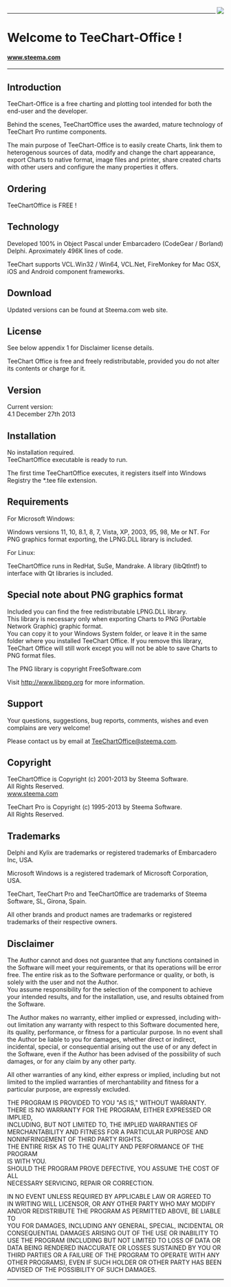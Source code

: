 <a href="https://www.steema.com/product/vcl">
<img align="right" src="https://www.steema.com/img/logos/teechart_vcl.png">
</a>

*********************************

 Welcome to TeeChart-Office !
 ============================
#### www.steema.com

*********************************


Introduction
-------------

TeeChart-Office is a free charting and plotting tool intended for both the end-user and the developer.

Behind the scenes, TeeChartOffice uses the awarded, mature technology of TeeChart Pro runtime components.

The main purpose of TeeChart-Office is to easily create Charts, link them to heterogenous sources of data, modify and change the chart appearance, export Charts to native format, image files and printer, share created charts with other users and configure the many properties it offers.


Ordering
---------

TeeChartOffice is FREE !


Technology
-----------

Developed 100% in Object Pascal under Embarcadero (CodeGear / Borland) Delphi. Aproximately 496K lines of code.

TeeChart supports VCL.Win32 / Win64, VCL.Net, FireMonkey for Mac OSX, iOS and Android component frameworks.

Download
---------

Updated versions can be found at Steema.com web site.

License
---------------

See below appendix 1 for Disclaimer license details.

TeeChart Office is free and freely redistributable, provided you do not alter its contents or charge for it.

Version
---------------

Current version:  
4.1 December 27th 2013

Installation
-------------

No installation required.  
TeeChartOffice executable is ready to run.

The first time TeeChartOffice executes, it registers itself into Windows Registry the *.tee file extension.

Requirements
-------------

For Microsoft Windows:

Windows versions 11, 10, 8.1, 8, 7, Vista, XP, 2003, 95, 98, Me or NT.
For PNG graphics format exporting, the LPNG.DLL library is included.

For Linux:

TeeChartOffice runs in RedHat, SuSe, Mandrake.
A library (libQtIntf) to interface with Qt libraries is included.


Special note about PNG graphics format
--------------------------------------

Included you can find the free redistributable LPNG.DLL library.  
This library is necessary only when exporting Charts to PNG (Portable Network Graphic) graphic format.  
You can copy it to your Windows System folder, or leave it in the same folder where you installed TeeChart Office. If you remove this library, TeeChart Office will still work except you will not be able
to save Charts to PNG format files.

The PNG library is copyright FreeSoftware.com

Visit http://www.libpng.org for more information.


Support
--------

Your questions, suggestions, bug reports, comments, wishes and even complains are very welcome!

Please contact us by email at TeeChartOffice@steema.com.

Copyright
----------

TeeChartOffice is Copyright (c) 2001-2013 by Steema Software.  
All Rights Reserved.  
www.steema.com

TeeChart Pro is Copyright (c) 1995-2013 by Steema Software.  
All Rights Reserved.


Trademarks
-----------

Delphi and Kylix are trademarks or registered trademarks of Embarcadero Inc, USA.

Microsoft Windows is a registered trademark of Microsoft Corporation, USA.

TeeChart, TeeChart Pro and TeeChartOffice are trademarks of Steema Software, SL, Girona, Spain.

All other brands and product names are trademarks or registered trademarks of their respective owners.


Disclaimer
-----------

The Author cannot and does not guarantee that any functions contained in the Software will meet your requirements, or that its operations will be error free.  The entire risk as to the Software performance or quality, or both, is solely with the user and not the Author.  
You assume responsibility for the selection of the component to achieve your intended results, and for the installation, use, and results obtained from the Software.

The Author makes no warranty, either implied or expressed, including with-out limitation any warranty with respect to this Software documented here, its quality, performance, or fitness for a particular purpose. In no event shall the Author be liable to you for damages, whether direct or indirect, incidental, special, or consequential arising out the use of or any defect in the Software, even if the Author has been advised of the possibility of such damages, or for any claim by any other party.

All other warranties of any kind, either express or implied, including but not limited to the implied warranties of merchantability and fitness for a particular purpose, are expressly excluded.

THE PROGRAM IS PROVIDED TO YOU "AS IS," WITHOUT WARRANTY.  
THERE IS NO WARRANTY FOR THE PROGRAM, EITHER EXPRESSED OR IMPLIED,  
INCLUDING, BUT NOT LIMITED TO, THE IMPLIED WARRANTIES OF  
MERCHANTABILITY AND FITNESS FOR A PARTICULAR PURPOSE AND  
NONINFRINGEMENT OF THIRD PARTY RIGHTS.  
THE ENTIRE RISK AS TO THE QUALITY AND PERFORMANCE OF THE PROGRAM  
IS WITH YOU.  
SHOULD THE PROGRAM PROVE DEFECTIVE, YOU ASSUME THE COST OF ALL  
NECESSARY SERVICING, REPAIR OR CORRECTION.

IN NO EVENT UNLESS REQUIRED BY APPLICABLE LAW OR AGREED TO  
IN WRITING WILL LICENSOR, OR ANY OTHER PARTY WHO MAY MODIFY  
AND/OR REDISTRIBUTE THE PROGRAM AS PERMITTED ABOVE, BE LIABLE TO  
YOU FOR DAMAGES, INCLUDING ANY GENERAL, SPECIAL, INCIDENTAL OR  
CONSEQUENTIAL DAMAGES ARISING OUT OF THE USE OR INABILITY TO  
USE THE PROGRAM (INCLUDING BUT NOT LIMITED TO LOSS OF DATA OR  
DATA BEING RENDERED INACCURATE OR LOSSES SUSTAINED BY YOU OR  
THIRD PARTIES OR A FAILURE OF THE PROGRAM TO OPERATE WITH ANY  
OTHER PROGRAMS), EVEN IF SUCH HOLDER OR OTHER PARTY HAS BEEN  
ADVISED OF THE POSSIBILITY OF SUCH DAMAGES.

************************************************************
